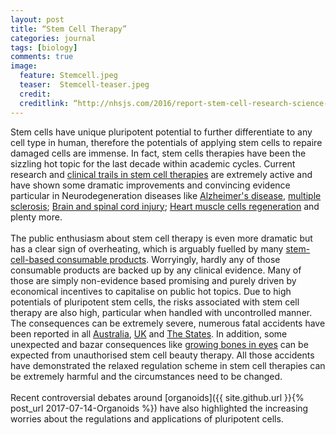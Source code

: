 ```yaml
---
layout: post
title: “Stem Cell Therapy”
categories: journal 
tags: [biology]
comments: true
image:  
  feature: Stemcell.jpeg
  teaser:  Stemcell-teaser.jpeg
  credit:
  creditlink: “http://nhsjs.com/2016/report-stem-cell-research-science-and-policy/“
---
```


Stem cells have unique pluripotent potential to further differentiate to any cell type in human, therefore the potentials of applying stem cells to repaire damaged cells are immense. In fact, stem cells therapies have been the sizzling hot topic for the last decade within academic cycles. Current research and [clinical trails in stem cell therapies](https://www.centerwatch.com/clinical-trials/listings/condition/467/stem-cell-transplant) are extremely active and have shown some dramatic improvements and convincing evidence particular in Neurodegeneration diseases like [ Alzheimer's disease](https://www.sciencedaily.com/releases/2009/07/090720190726.htm), [multiple sclerosis](http://onlinelibrary.wiley.com/doi/10.1111/imj.12944/abstract); [Brain and spinal cord injury](http://www.bbc.com/news/health-22646103); 
[Heart muscle cells regeneration](http://www.sciencedirect.com/science/article/pii/S0140673612600750?via%3Dihub) and plenty more.
<br><br>
The public enthusiasm about stem cell therapy is even more dramatic but has a clear sign of overheating, which is arguably fuelled by many [stem-cell-based consumable products](https://www.google.com.au/search?q=stemcell&source=univ&tbm=shop&tbo=u&sa=X&ved=0ahUKEwiwm5nDpojVAhXHgLwKHdAZCGwQsxgIKQ&biw=1393&bih=803). Worryingly, hardly any of those consumable products are backed up by any clinical evidence. Many of those are simply non-evidence based promising and purely driven by economical incentives to capitalise on public hot topics. Due to high potentials of pluripotent stem cells, the risks associated with stem cell therapy are also high, particular when handled with uncontrolled manner. The consequences can be extremely severe, numerous fatal accidents have been reported in all [Australia](http://www.abc.net.au/radionational/programs/backgroundbriefing/hallmarks-of-quack-medicine-in-fatal-stem-cell-treatment/7630288),  [UK](http://www.abc.net.au/radionational/programs/backgroundbriefing/hallmarks-of-quack-medicine-in-fatal-stem-cell-treatment/7630288) and [The States](http://www.foxnews.com/health/2017/07/25/dozens-us-clinics-sell-unproven-stem-cell-therapies-for-heart-failure.html). In addition, some unexpected and bazar consequences like [growing bones in eyes](http://www.dailymail.co.uk/health/article-2251646/Botched-stem-cell-facelift-leaves-woman-bones-growing-EYES.html) can be expected from unauthorised stem cell beauty therapy. All those accidents have demonstrated the relaxed regulation scheme in stem cell therapies can be extremely harmful and the circumstances need to be changed. 
<br><br>
Recent controversial debates around [organoids]({{ site.github.url }}{% post_url 2017-07-14-Organoids %}) have also highlighted the increasing worries about the regulations and applications of pluripotent cells. 
<br>
